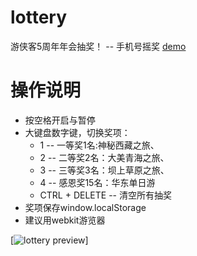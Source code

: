 lottery
=======

游侠客5周年年会抽奖！ --  手机号摇奖 [demo](http://jschyz.github.io/)

操作说明
=======
* 按空格开启与暂停
* 大键盘数字键，切换奖项：
	* 1 -- 一等奖1名:神秘西藏之旅、
	* 2 -- 二等奖2名：大美青海之旅、
	* 3 -- 三等奖3名：坝上草原之旅、
	* 4 -- 感恩奖15名：华东单日游
	* CTRL + DELETE -- 清空所有抽奖
* 奖项保存window.localStorage
* 建议用webkit游览器

[![lottery preview](http://jschyz.github.io/img/preview.jpg)]